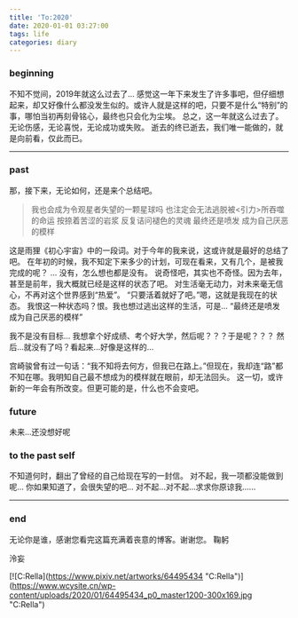 ```yaml
---
title: 'To:2020'
date: 2020-01-01 03:27:00
tags: life
categories: diary
---
```


### beginning
不知不觉间，2019年就这么过去了...
感觉这一年下来发生了许多事吧，但仔细想起来，却又好像什么都没发生似的。或许人就是这样的吧，只要不是什么“特别”的事，哪怕当初再刻骨铭心，最终也只会化为尘埃。
总之，这一年就这么过去了。无论伤感，无论喜悦，无论成功或失败。
逝去的终已逝去，我们唯一能做的，就是向前看，仅此而已。

------------


### past
那，接下来，无论如何，还是来个总结吧。
> 我也会成为令观星者失望的一颗星球吗
也注定会无法逃脱被<引力>所吞噬的命运
按捺着苦涩的岩浆 反复诘问褪色的灵魂
最终还是喷发 成为自己厌恶的模样

这是雨狸《初心宇宙》中的一段词。对于今年的我来说，这或许就是最好的总结了吧。
在年初的时候，我不知定下来多少的计划，可现在看来，又有几个，是被我完成的呢？
...
没有，怎么想也都是没有。
说奇怪吧，其实也不奇怪。因为去年，甚至是前年，我大概就已经是这样的状态了吧。
对生活毫无动力，对未来毫无信心，不再对这个世界感到“热爱”。
“只要活着就好了吧。”嗯，这就是我现在的状态。
我恨这一种状态吗？恨。我也想过逃出这样的生活，可是...
“最终还是喷发 成为自己厌恶的模样”

我不是没有目标...
我想拿个好成绩、考个好大学，然后呢？？？于是呢？？？
然后...就没有了吗？看起来...好像是这样的...

宫崎骏曾有过一句话：“我不知将去何方，但我已在路上。”但现在，我却连“路”都不知在哪。我明知自己最不想成为的模样就在眼前，却无法回头。
这一切，或许新的一年会有所改变。但更可能的是，什么也不会变吧。

### future
未来...还没想好呢

### to the past self

不知道何时，翻出了曾经的自己给现在写的一封信。
对不起，我一项都没能做到呢...
你如果知道了，会很失望的吧...
对不起...对不起...求求你原谅我......


------------


### end
无论你是谁，感谢您看完这篇充满着丧意的博客。谢谢您。
鞠躬



<p align=\"right\">泠妄</p>

[![C:Rella](https://www.pixiv.net/artworks/64495434 \"C:Rella\")](https://www.wcysite.cn/wp-content/uploads/2020/01/64495434_p0_master1200-300x169.jpg \"C:Rella\")
